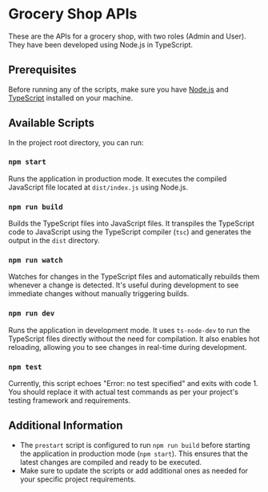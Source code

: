# Grocery Shop APIs

These are the APIs for a grocery shop, with two roles (Admin and User). They have been developed using Node.js in TypeScript.

## Prerequisites

Before running any of the scripts, make sure you have [Node.js](https://nodejs.org/) and [TypeScript](https://www.typescriptlang.org/) installed on your machine.

## Available Scripts

In the project root directory, you can run:

### `npm start`

Runs the application in production mode. It executes the compiled JavaScript file located at `dist/index.js` using Node.js.

### `npm run build`

Builds the TypeScript files into JavaScript files. It transpiles the TypeScript code to JavaScript using the TypeScript compiler (`tsc`) and generates the output in the `dist` directory.

### `npm run watch`

Watches for changes in the TypeScript files and automatically rebuilds them whenever a change is detected. It's useful during development to see immediate changes without manually triggering builds.

### `npm run dev`

Runs the application in development mode. It uses `ts-node-dev` to run the TypeScript files directly without the need for compilation. It also enables hot reloading, allowing you to see changes in real-time during development.

### `npm test`

Currently, this script echoes "Error: no test specified" and exits with code 1. You should replace it with actual test commands as per your project's testing framework and requirements.

## Additional Information

- The `prestart` script is configured to run `npm run build` before starting the application in production mode (`npm start`). This ensures that the latest changes are compiled and ready to be executed.
- Make sure to update the scripts or add additional ones as needed for your specific project requirements.

